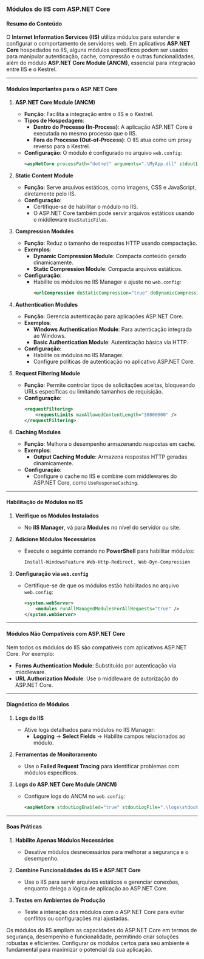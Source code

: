 ### Módulos do IIS com ASP.NET Core

#### Resumo do Conteúdo
O **Internet Information Services (IIS)** utiliza módulos para estender e configurar o comportamento de servidores web. Em aplicativos **ASP.NET Core** hospedados no IIS, alguns módulos específicos podem ser usados para manipular autenticação, cache, compressão e outras funcionalidades, além do módulo **ASP.NET Core Module (ANCM)**, essencial para integração entre IIS e o Kestrel.

---

#### Módulos Importantes para o ASP.NET Core

1. **ASP.NET Core Module (ANCM)**
   - **Função**: Facilita a integração entre o IIS e o Kestrel.
   - **Tipos de Hospedagem**:
     - **Dentro do Processo (In-Process)**: A aplicação ASP.NET Core é executada no mesmo processo que o IIS.
     - **Fora do Processo (Out-of-Process)**: O IIS atua como um proxy reverso para o Kestrel.
   - **Configuração**: O módulo é configurado no arquivo `web.config`:
     ```xml
     <aspNetCore processPath="dotnet" arguments=".\MyApp.dll" stdoutLogEnabled="true" stdoutLogFile=".\logs\stdout" />
     ```

2. **Static Content Module**
   - **Função**: Serve arquivos estáticos, como imagens, CSS e JavaScript, diretamente pelo IIS.
   - **Configuração**:
     - Certifique-se de habilitar o módulo no IIS.
     - O ASP.NET Core também pode servir arquivos estáticos usando o middleware `UseStaticFiles`.

3. **Compression Modules**
   - **Função**: Reduz o tamanho de respostas HTTP usando compactação.
   - **Exemplos**:
     - **Dynamic Compression Module**: Compacta conteúdo gerado dinamicamente.
     - **Static Compression Module**: Compacta arquivos estáticos.
   - **Configuração**:
     - Habilite os módulos no IIS Manager e ajuste no `web.config`:
       ```xml
       <urlCompression doStaticCompression="true" doDynamicCompression="true" />
       ```

4. **Authentication Modules**
   - **Função**: Gerencia autenticação para aplicações ASP.NET Core.
   - **Exemplos**:
     - **Windows Authentication Module**: Para autenticação integrada ao Windows.
     - **Basic Authentication Module**: Autenticação básica via HTTP.
   - **Configuração**:
     - Habilite os módulos no IIS Manager.
     - Configure políticas de autenticação no aplicativo ASP.NET Core.

5. **Request Filtering Module**
   - **Função**: Permite controlar tipos de solicitações aceitas, bloqueando URLs específicas ou limitando tamanhos de requisição.
   - **Configuração**:
     ```xml
     <requestFiltering>
         <requestLimits maxAllowedContentLength="30000000" />
     </requestFiltering>
     ```

6. **Caching Modules**
   - **Função**: Melhora o desempenho armazenando respostas em cache.
   - **Exemplos**:
     - **Output Caching Module**: Armazena respostas HTTP geradas dinamicamente.
   - **Configuração**:
     - Configure o cache no IIS e combine com middlewares do ASP.NET Core, como `UseResponseCaching`.

---

#### Habilitação de Módulos no IIS

1. **Verifique os Módulos Instalados**
   - No **IIS Manager**, vá para **Modules** no nível do servidor ou site.

2. **Adicione Módulos Necessários**
   - Execute o seguinte comando no **PowerShell** para habilitar módulos:
     ```powershell
     Install-WindowsFeature Web-Http-Redirect, Web-Dyn-Compression
     ```

3. **Configuração via `web.config`**
   - Certifique-se de que os módulos estão habilitados no arquivo `web.config`:
     ```xml
     <system.webServer>
         <modules runAllManagedModulesForAllRequests="true" />
     </system.webServer>
     ```

---

#### Módulos Não Compatíveis com ASP.NET Core

Nem todos os módulos do IIS são compatíveis com aplicativos ASP.NET Core. Por exemplo:
- **Forms Authentication Module**: Substituído por autenticação via middleware.
- **URL Authorization Module**: Use o middleware de autorização do ASP.NET Core.

---

#### Diagnóstico de Módulos

1. **Logs do IIS**
   - Ative logs detalhados para módulos no IIS Manager:
     - **Logging** → **Select Fields** → Habilite campos relacionados ao módulo.

2. **Ferramentas de Monitoramento**
   - Use o **Failed Request Tracing** para identificar problemas com módulos específicos.

3. **Logs do ASP.NET Core Module (ANCM)**
   - Configure logs do ANCM no `web.config`:
     ```xml
     <aspNetCore stdoutLogEnabled="true" stdoutLogFile=".\logs\stdout" />
     ```

---

#### Boas Práticas

1. **Habilite Apenas Módulos Necessários**
   - Desative módulos desnecessários para melhorar a segurança e o desempenho.

2. **Combine Funcionalidades do IIS e ASP.NET Core**
   - Use o IIS para servir arquivos estáticos e gerenciar conexões, enquanto delega a lógica de aplicação ao ASP.NET Core.

3. **Testes em Ambientes de Produção**
   - Teste a interação dos módulos com o ASP.NET Core para evitar conflitos ou configurações mal ajustadas.

Os módulos do IIS ampliam as capacidades do ASP.NET Core em termos de segurança, desempenho e funcionalidade, permitindo criar soluções robustas e eficientes. Configurar os módulos certos para seu ambiente é fundamental para maximizar o potencial da sua aplicação.